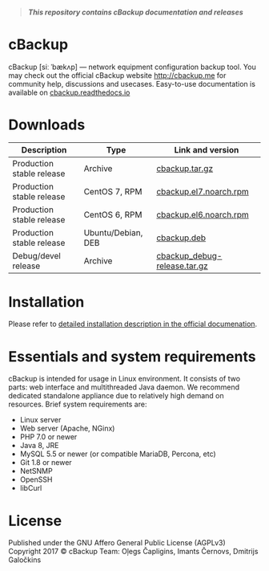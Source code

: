> ##### This repository contains cBackup documentation and releases

# cBackup

cBackup [siː ˈbækʌp] — network equipment configuration backup tool. You may check out the official cBackup website <http://cbackup.me> for community help, discussions and usecases. Easy-to-use documentation is available on [cbackup.readthedocs.io](http://cbackup.rtfd.io/)

# Downloads

Description | Type | Link and version
--------- | --------- | ---------
Production stable release | Archive | [cbackup.tar.gz](http://cbackup.me/latest)
Production stable release | CentOS 7, RPM | [cbackup.el7.noarch.rpm](http://cbackup.me/latest?package=rpm&sub=el7)
Production stable release | CentOS 6, RPM | [cbackup.el6.noarch.rpm](http://cbackup.me/latest?package=rpm&sub=el6)
Production stable release | Ubuntu/Debian, DEB | [cbackup.deb](http://cbackup.me/latest?package=deb)
Debug/devel release | Archive | [cbackup_debug-release.tar.gz](http://cbackup.me/latest?package=debug&sub=release)

# Installation

Please refer to [detailed installation description in the official documenation](http://cbackup.readthedocs.io/en/latest/getting-started/install/).

# Essentials and system requirements

cBackup is intended for usage in Linux environment. It consists of two parts: web interface and multithreaded Java daemon. We recommend dedicated standalone appliance due to relatively high demand on resources. Brief system requirements are:
* Linux server
* Web server (Apache, NGinx)
* PHP 7.0 or newer
* Java 8, JRE
* MySQL 5.5 or newer (or compatible MariaDB, Percona, etc)
* Git 1.8 or newer
* NetSNMP
* OpenSSH
* libCurl

# License

Published under the GNU Affero General Public License (AGPLv3)<br>
Copyright 2017 © cBackup Team: Oļegs Čapligins, Imants Černovs, Dmitrijs Galočkins  
